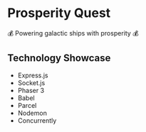 # Prosperity Quest

💰 Powering galactic ships with prosperity 💰


## Technology Showcase

- Express.js
- Socket.js
- Phaser 3
- Babel
- Parcel
- Nodemon
- Concurrently
